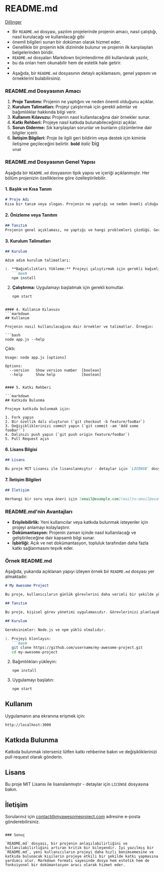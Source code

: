 # README.md

[Dillinger](https://dillinger.io/)

- Bir `README.md` dosyası, yazılım projelerinde projenin amacı, nasıl çalıştığı, nasıl kurulacağı ve kullanılacağı gibi 
- önemli bilgileri sunan bir doküman olarak hizmet eder. 
- Genellikle bir projenin kök dizininde bulunur ve projenin ilk karşılaşılan belgelerinden biridir. 
- `README.md` dosyaları Markdown biçimlendirme dili kullanılarak yazılır, 
- bu da onları hem okunabilir hem de estetik hale getirir. 
- 
- Aşağıda, bir `README.md` dosyasının detaylı açıklamasını, genel yapısını ve örneklerini bulabilirsiniz.

### README.md Dosyasının Amacı

1. **Proje Tanıtımı:** Projenin ne yaptığını ve neden önemli olduğunu açıklar.
2. **Kurulum Talimatları:** Projeyi çalıştırmak için gerekli adımlar ve bağımlılıklar hakkında bilgi verir.
3. **Kullanım Kılavuzu:** Projenin nasıl kullanılacağına dair örnekler sunar.
4. **Katkı Rehberi:** Projeye nasıl katkıda bulunabileceğinizi açıklar.
5. **Sorun Giderme:** Sık karşılaşılan sorunlar ve bunların çözümlerine dair bilgiler içerir.
6. **İletişim Bilgileri:** Proje ile ilgili geri bildirim veya destek için kiminle iletişime geçileceğini belirtir.
<b>bold</b>
<i>italic</i>
<big>big</big> <br/>
<small>small</small>

### README.md Dosyasının Genel Yapısı

Aşağıda bir `README.md` dosyasının tipik yapısı ve içeriği açıklanmıştır. Her bölüm projenizin özelliklerine göre özelleştirilebilir.

#### 1. Başlık ve Kısa Tanım
```markdown
# Proje Adı
Kısa bir tanım veya slogan. Projenin ne yaptığı ve neden önemli olduğu hakkında bir cümle.
```

#### 2. Önizleme veya Tanıtım
```markdown
## Tanıtım
Projenin genel açıklaması, ne yaptığı ve hangi problemleri çözdüğü. Gerekirse bazı görseller veya diyagramlar ekleyebilirsiniz.
```

#### 3. Kurulum Talimatları
```markdown
## Kurulum

Adım adım kurulum talimatları:

1. **Bağımlılıkları Yükleme:** Projeyi çalıştırmak için gerekli bağımlılıklar.
   ```bash
   npm install
   ```

2. **Çalıştırma:** Uygulamayı başlatmak için gerekli komutlar.
   ```bash
   npm start
   ```
```

#### 4. Kullanım Kılavuzu
```markdown
## Kullanım

Projenin nasıl kullanılacağına dair örnekler ve talimatlar. Örneğin:

```bash
node app.js --help
```

Çıktı:
```
Usage: node app.js [options]

Options:
  --version   Show version number  [boolean]
  --help      Show help            [boolean]
```
```

#### 5. Katkı Rehberi

```markdown
## Katkıda Bulunma

Projeye katkıda bulunmak için:

1. Fork yapın
2. Bir özellik dalı oluşturun (`git checkout -b feature/fooBar`)
3. Değişikliklerinizi commit yapın (`git commit -am 'Add some fooBar'`)
4. Dalınızı push yapın (`git push origin feature/fooBar`)
5. Pull Request açın
```

#### 6. Lisans Bilgisi

```markdown
## Lisans

Bu proje MIT Lisansı ile lisanslanmıştır - detaylar için `LICENSE` dosyasına bakın.
```

#### 7. İletişim Bilgileri

```markdown
## İletişim

Herhangi bir soru veya öneri için [email@example.com](mailto:email@example.com) adresine e-posta gönderebilirsiniz.
```

### README.md'nin Avantajları

- **Erişilebilirlik:** Yeni kullanıcılar veya katkıda bulunmak isteyenler için projeyi anlamayı kolaylaştırır.
- **Dokümantasyon:** Projenin zaman içinde nasıl kullanılacağı ve geliştirileceğine dair kapsamlı bilgi sunar.
- **İşbirliği:** Açık ve net dokümantasyon, topluluk tarafından daha fazla katkı sağlanmasını teşvik eder.

### Örnek README.md

Aşağıda, yukarıda açıklanan yapıyı izleyen örnek bir `README.md` dosyası yer almaktadır:

```markdown
# My Awesome Project

Bu proje, kullanıcıların günlük görevlerini daha verimli bir şekilde yönetmelerine yardımcı olur.

## Tanıtım

Bu proje, kişisel görev yönetimi uygulamasıdır. Görevlerinizi planlayabilir, hatırlatıcılar ayarlayabilir ve zamanınızı daha iyi yönetebilirsiniz.

## Kurulum

Gereksinimler: Node.js ve npm yüklü olmalıdır.

1. Projeyi klonlayın:
   ```bash
   git clone https://github.com/username/my-awesome-project.git
   cd my-awesome-project
   ```

2. Bağımlılıkları yükleyin:
   ```bash
   npm install
   ```

3. Uygulamayı başlatın:
   ```bash
   npm start
   ```

## Kullanım

Uygulamanın ana ekranına erişmek için:
```bash
http://localhost:3000
```

## Katkıda Bulunma

Katkıda bulunmak isterseniz lütfen katkı rehberine bakın ve değişikliklerinizi pull request olarak gönderin.

## Lisans

Bu proje MIT Lisansı ile lisanslanmıştır - detaylar için `LICENSE` dosyasına bakın.

## İletişim

Sorularınız için [contact@myawesomeproject.com](mailto:contact@myawesomeproject.com) adresine e-posta gönderebilirsiniz.
```

### Sonuç

`README.md` dosyası, bir projenin anlaşılabilirliğini ve kullanılabilirliğini artıran kritik bir bileşendir. İyi yazılmış bir `README.md`, yeni kullanıcıların projeyi daha hızlı benimsemesine ve katkıda bulunacak kişilerin projeye etkili bir şekilde katkı yapmasına yardımcı olur. Markdown formatı sayesinde dosya hem estetik hem de fonksiyonel bir dokümantasyon aracı olarak hizmet eder.
